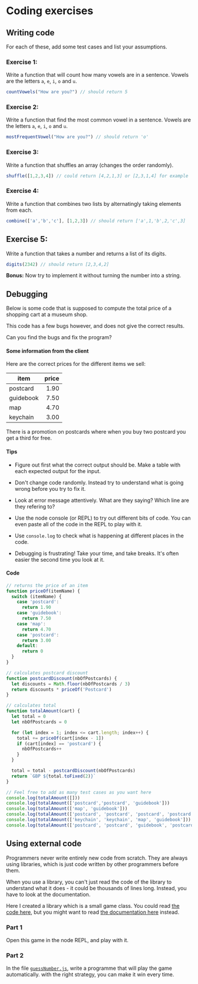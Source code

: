# Coding exercises

## Writing code

For each of these, add some test cases and list your assumptions.

### Exercise 1:

Write a function that will count how many vowels are in a sentence. Vowels are the letters `a`, `e`, `i`, `o` and `u`.

```js
countVowels("How are you?") // should return 5
```

### Exercise 2:

Write a function that find the most common vowel in a sentence. Vowels are the letters `a`, `e`, `i`, `o` and `u`.

```js
mostFrequentVowel("How are you?") // should return 'o'
```

### Exercise 3:

Write a function that shuffles an array (changes the order randomly). 

```js
shuffle([1,2,3,4]) // could return [4,2,1,3] or [2,3,1,4] for example
```

### Exercise 4:

Write a function that combines two lists by alternatingly taking elements from each.

```js
combine(['a','b','c'], [1,2,3]) // should return ['a',1,'b',2,'c',3]
```

## Exercise 5:

Write a function that takes a number and returns a list of its digits.

```js
digits(2342) // should return [2,3,4,2]
```

**Bonus:** Now try to implement it without turning the number into a string.

## Debugging

Below is some code that is supposed to compute the total price of a shopping cart at a museum shop.

This code has a few bugs however, and does not give the correct results.

Can you find the bugs and fix the program?

#### Some information from the client

Here are the correct prices for the different items we sell:

item | price
| --- | ---: |
postcard | 1.90
guidebook | 7.50
map | 4.70
keychain | 3.00

There is a promotion on postcards where when you buy two postcard you get a third for free.

#### Tips

* Figure out first what the correct output should be. Make a table with each expected output for the input.

* Don't change code randomly. Instead try to understand what is going wrong before you try to fix it.

* Look at error message attentively. What are they saying? Which line are they refering to?

* Use the node console (or REPL) to try out different bits of code. You can even paste all of the code in the REPL to play with it.

* Use `console.log` to check what is happening at different places in the code.

* Debugging is frustrating! Take your time, and take breaks. It's often easier the second time you look at it.

#### Code 
```js
// returns the price of an item
function priceOf(itemName) {
  switch (itemName) {
    case 'postcard':
      return 1.90
    case 'guidebook':
      return 7.50
    case 'map':
      return 4.70
    case 'postcard':
      return 3.00
    default:
      return 0
  }
}

// calculates postcard discount
function postcardDiscount(nbOfPostcards) {
  let discounts = Math.floor(nbOfPostcards / 3)
  return discounts * priceOf('Postcard')
}

// calculates total
function totalAmount(cart) {
  let total = 0
  let nbOfPostcards = 0

  for (let index = 1; index <= cart.length; index++) {
    total += priceOf(cart[index - 1])
    if (cart[index] == 'postcard') {
      nbOfPostcards++
    }
  }

  total = total - postcardDiscount(nbOfPostcards)
  return `GBP ${total.toFixed(2)}`
}

// Feel free to add as many test cases as you want here
console.log(totalAmount([]))
console.log(totalAmount(['postcard','postcard', 'guidebook']))
console.log(totalAmount(['map', 'guidebook']))
console.log(totalAmount(['postcard', 'postcard', 'postcard', 'postcard']))
console.log(totalAmount(['keychain', 'keychain', 'map', 'guidebook']))
console.log(totalAmount(['postcard', 'postcard', 'guidebook', 'postcard', 'map']))
```

## Using external code

Programmers never write entirely new code from scratch. They are always using libraries, which is just code written by other programmers before them.

When you use a library, you can't just read the code of the library to understand what it does - it could be thousands of lines long. Instead, you have to look at the documentation.

Here I created a library which is a small game class. You could read [the code here](/guessing_game/GuessingGame.js), but you might want to read [the documentation here](/guessing_game/GuessingGame_documentation.md) instead.

### Part 1

Open this game in the node REPL, and play with it.

### Part 2

In the file [`guessNumber.js`](/guessing_game/guessNumber.js), write a programme that will play the game automatically.
with the right strategy, you can make it win every time.

